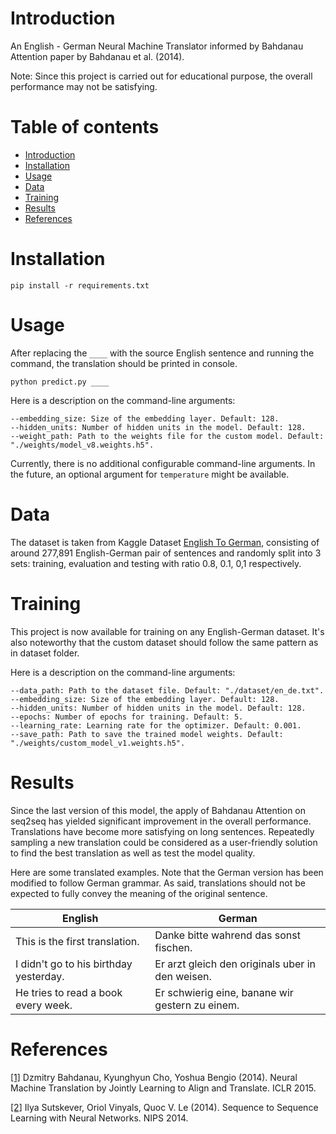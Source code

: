 # Introduction

An English - German Neural Machine Translator informed by Bahdanau Attention paper by Bahdanau et al. (2014).

Note: Since this project is carried out for educational purpose, the overall performance may not be satisfying.

# Table of contents

- [Introduction](#introduction)
- [Installation](#installation)
- [Usage](#usage)
- [Data](#data)
- [Training](#training)
- [Results](#results)
- [References](#references)

# Installation

```
pip install -r requirements.txt
```

# Usage

After replacing the `____` with the source English sentence and running the command, the translation should be printed
in console.

```
python predict.py ____
```

Here is a description on the command-line arguments:
```
--embedding_size: Size of the embedding layer. Default: 128.
--hidden_units: Number of hidden units in the model. Default: 128.
--weight_path: Path to the weights file for the custom model. Default: "./weights/model_v8.weights.h5".
```

Currently, there is no additional configurable command-line arguments. In the future, an optional argument
for `temperature` might be available.

# Data

The dataset is taken from Kaggle
Dataset [English To German](https://www.kaggle.com/datasets/kaushal2896/english-to-german), consisting of around 277,891
English-German pair of sentences and randomly split into 3 sets: training, evaluation and testing with ratio 0.8, 0.1,
0,1 respectively.

# Training

This project is now available for training on any English-German dataset. It's also noteworthy that the custom dataset 
should follow the same pattern as in dataset folder.

Here is a description on the command-line arguments:
```angular2html
--data_path: Path to the dataset file. Default: "./dataset/en_de.txt".
--embedding_size: Size of the embedding layer. Default: 128.
--hidden_units: Number of hidden units in the model. Default: 128.
--epochs: Number of epochs for training. Default: 5.
--learning_rate: Learning rate for the optimizer. Default: 0.001.
--save_path: Path to save the trained model weights. Default: "./weights/custom_model_v1.weights.h5".
```

# Results

Since the last version of this model, the apply of Bahdanau Attention on seq2seq has yielded significant improvement in
the overall performance. Translations have become more satisfying on long sentences. Repeatedly sampling a new translation
could be considered as a user-friendly solution to find the best translation as well as test the model quality.

Here are some translated examples. Note that the German version has been modified to follow German grammar.
As said, translations should not be expected to fully convey the meaning of the original sentence.

| English                                | German                                           |
|----------------------------------------|--------------------------------------------------|
| This is the first translation.         | Danke bitte wahrend das sonst fischen.           |
| I didn't go to his birthday yesterday. | Er arzt gleich den originals uber in den weisen. |
| He tries to read a book every week.    | Er schwierig eine, banane wir gestern zu einem.  |

# References

<a id="1" href="https://arxiv.org/abs/1409.0473">[1]</a>
Dzmitry Bahdanau, Kyunghyun Cho, Yoshua Bengio (2014).
Neural Machine Translation by Jointly Learning to Align and Translate.
ICLR 2015.

<a id="2" href="https://arxiv.org/abs/1409.3215">[2]</a>
Ilya Sutskever, Oriol Vinyals, Quoc V. Le (2014).
Sequence to Sequence Learning with Neural Networks.
NIPS 2014.
